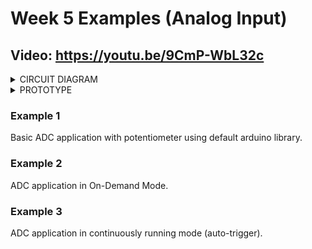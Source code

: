 # Week 5 Examples (Analog Input)

## Video: https://youtu.be/9CmP-WbL32c

<details>
<summary>CIRCUIT DIAGRAM</summary>
<img src="https://github.com/mlhakimz/EmbeddedSystemDesign/blob/main/Week5/Circuit%20Connection.JPG">
</details>

<details>
<summary>PROTOTYPE</summary>
<img src="https://github.com/mlhakimz/EmbeddedSystemDesign/blob/main/Week5/Prototype.jpg">
</details>

### Example 1

Basic ADC application with potentiometer using default arduino library.

### Example 2 

ADC application in On-Demand Mode.

### Example 3

ADC application in continuously running mode (auto-trigger).
